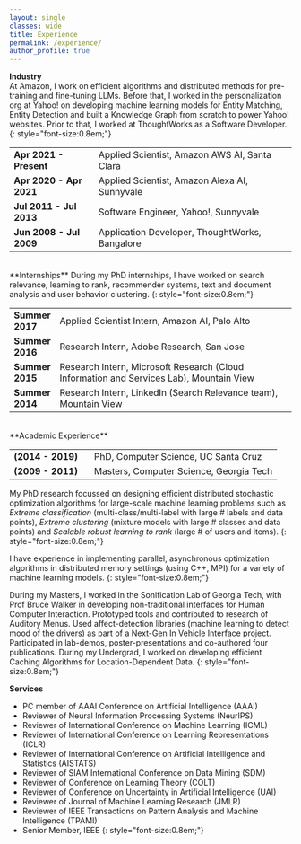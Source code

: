 ```yaml
---
layout: single
classes: wide
title: Experience 
permalink: /experience/
author_profile: true
---
```


**Industry**  
At Amazon, I work on efficient algorithms and distributed methods for pre-training and fine-tuning LLMs. Before that, I worked in the personalization org at Yahoo! on developing machine learning models for Entity Matching, Entity Detection and built a Knowledge Graph from scratch to power Yahoo! websites. Prior to that, I worked at ThoughtWorks as a Software Developer.
{: style="font-size:0.8em;"}
<table class='news-table'>
    <col width="30%">
    <col width="70%">
    <tr>
        <td valign="top"><strong>Apr 2021 - Present</strong></td>
        <td>Applied Scientist, Amazon AWS AI, Santa Clara</td>
    </tr>
    <tr>
        <td valign="top"><strong>Apr 2020 - Apr 2021</strong></td>
        <td>Applied Scientist, Amazon Alexa AI, Sunnyvale</td>
    </tr>
    <tr>
        <td valign="top"><strong>Jul 2011 - Jul 2013</strong></td>
        <td>Software Engineer, Yahoo!, Sunnyvale</td>
    </tr>
    <tr>
        <td valign="top"><strong>Jun 2008 - Jul 2009</strong></td>
        <td>Application Developer, ThoughtWorks, Bangalore</td>
    </tr>
</table>

<br>
**Internships**  
During my PhD internships, I have worked on search relevance, learning to rank, recommender systems, text and document analysis and user behavior clustering. 
{: style="font-size:0.8em;"}
<table class='news-table'>
    <col width="15%">
    <col width="85%">
    <tr>
        <td valign="top"><strong>Summer 2017</strong></td>
        <td>Applied Scientist Intern, Amazon AI, Palo Alto</td>
    </tr>
    <tr>
        <td valign="top"><strong>Summer 2016</strong></td>
        <td>Research Intern, Adobe Research, San Jose</td>
    </tr>
    <tr>
        <td valign="top"><strong>Summer 2015</strong></td>
        <td>Research Intern, Microsoft Research (Cloud Information and Services Lab), Mountain View</td>
    </tr>
    <tr>
        <td valign="top"><strong>Summer 2014</strong></td>
        <td>Research Intern, LinkedIn (Search Relevance team), Mountain View</td>
    </tr>
</table>

<br>
**Academic Experience**
<table class='news-table'>
    <col width="30%">
    <col width="70%">
    <tr>
        <td valign="top"><strong>(2014 - 2019)</strong></td>
        <td>PhD, Computer Science, UC Santa Cruz</td>
    </tr>
    <tr>
        <td valign="top"><strong>(2009 - 2011)</strong></td>
        <td>Masters, Computer Science, Georgia Tech</td>
    </tr>
</table>

My PhD research focussed on designing efficient distributed stochastic optimization algorithms for large-scale machine learning problems such as *Extreme classification* (multi-class/multi-label with large # labels and data points), *Extreme clustering* (mixture models with large # classes and data points) and *Scalable robust learning to rank* (large # of users and items).
{: style="font-size:0.8em;"}

I have experience in implementing parallel, asynchronous optimization algorithms in distributed memory settings (using C++, MPI) for a variety of machine learning models.
{: style="font-size:0.8em;"}

During my Masters, I worked in the Sonification Lab of Georgia Tech, with Prof Bruce Walker in developing non-traditional interfaces for Human Computer Interaction. Prototyped tools and contributed to research of Auditory Menus. Used affect-detection libraries (machine learning to detect mood of the drivers) as part of a Next-Gen In Vehicle Interface project. Participated in lab-demos, poster-presentations and co-authored four publications. During my Undergrad, I worked on developing efficient Caching Algorithms for Location-Dependent Data.
{: style="font-size:0.8em;"}

**Services**
* PC member of AAAI Conference on Artificial Intelligence (AAAI)
* Reviewer of Neural Information Processing Systems (NeurIPS)
* Reviewer of International Conference on Machine Learning (ICML)
* Reviewer of International Conference on Learning Representations (ICLR)
* Reviewer of International Conference on Artificial Intelligence and Statistics (AISTATS)
* Reviewer of SIAM International Conference on Data Mining (SDM)
* Reviewer of Conference on Learning Theory (COLT)
* Reviewer of Conference on Uncertainty in Artificial Intelligence (UAI)
* Reviewer of Journal of Machine Learning Research (JMLR)
* Reviewer of IEEE Transactions on Pattern Analysis and Machine Intelligence (TPAMI)
* Senior Member, IEEE
{: style="font-size:0.8em;"}
